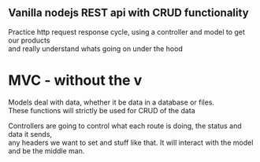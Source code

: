 ## Vanilla nodejs REST api with CRUD functionality

Practice http request response cycle, using a controller and model to get our products  
and really understand whats going on under the hood

# MVC - without the v

Models deal with data, whether it be data in a database or files.  
These functions will strictly be used for CRUD of the data

Controllers are going to control what each route is doing, the status and data it sends,  
any headers we want to set and stuff like that. It will interact with the model and be the middle man.
